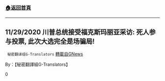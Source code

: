 ###  [:house:返回首頁](https://github.com/ourhimalayas/txt)
---

## 11/29/2020 川普总统接受福克斯玛丽亚采访: 死人参与投票, 此次大选完全是场骗局!
` 秘密翻译组G-Translators` [轉載自GNews](https://gnews.org/zh-hans/604393/)

By：【秘密翻譯組G-Translators】

0
